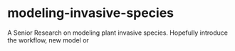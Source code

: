 # modeling-invasive-species
A Senior Research on modeling plant invasive species. Hopefully introduce the workflow, new model or 
